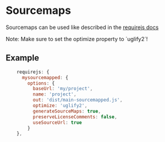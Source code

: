 # Sourcemaps

Sourcemaps can be used like described in the [requirejs docs](http://requirejs.org/docs/optimization.html#sourcemaps)

Note: Make sure to set the optimize property to ´uglify2´!

## Example

```javascript
    requirejs: {
      mysourcemapped: {
        options: {
          baseUrl: 'my/project',
          name: 'project',
          out: 'dist/main-sourcemapped.js',
          optimize: 'uglify2',
          generateSourceMaps: true,
          preserveLicenseComments: false,
          useSourceUrl: true
        }
    },
```
